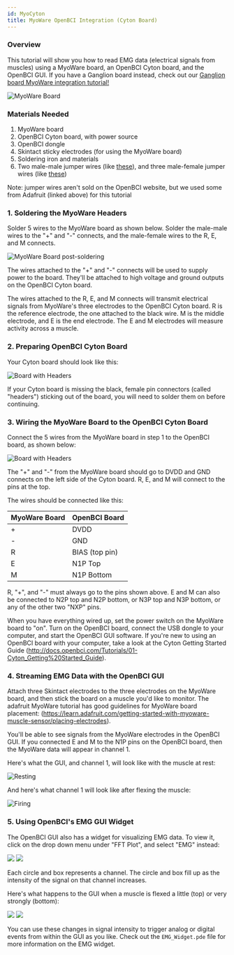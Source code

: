 ```yaml
---
id: MyoCyton
title: MyoWare OpenBCI Integration (Cyton Board)
---
```


### Overview
This tutorial will show you how to read EMG data (electrical signals from muscles) using a MyoWare board, an OpenBCI Cyton board, and the OpenBCI GUI. If you have a Ganglion board instead, check out our [Ganglion board MyoWare integration tutorial!](https://docs.openbci.com/Tutorials/15-MyoWare_Integration_Ganglion)

![MyoWare Board](assets/ThirdPartyImages/myoware.jpg)

### Materials Needed

1. MyoWare board
2. OpenBCI Cyton board, with power source
3. OpenBCI dongle
4. Skintact sticky electrodes (for using the MyoWare board)
5. Soldering iron and materials
6. Two male-male jumper wires (like [these](https://www.adafruit.com/product/266)), and three male-female jumper wires (like [these](https://www.adafruit.com/product/826))

Note: jumper wires aren't sold on the OpenBCI website, but we used some from Adafruit (linked above) for this tutorial

### 1. Soldering the MyoWare Headers
Solder 5 wires to the MyoWare board as shown below. Solder the male-male wires to the "+" and "-" connects, and the male-female wires to the R, E, and M connects.

![MyoWare Board post-soldering](assets/ThirdPartyImages/myoware_post_solder.jpg)

The wires attached to the "+" and "-" connects will be used to supply power to the board. They'll be attached to high voltage and ground outputs on the OpenBCI Cyton board.

The wires attached to the R, E, and M connects will transmit electrical signals from MyoWare's three electrodes to the OpenBCI Cyton board. R is the reference electrode, the one attached to the black wire. M is the middle electrode, and E is the end electrode. The E and M electrodes will measure activity across a muscle.


### 2. Preparing OpenBCI Cyton Board
Your Cyton board should look like this:

![Board with Headers](assets/ThirdPartyImages/8bit_w_Headers.jpg)

If your Cyton board is missing the black, female pin connectors (called "headers") sticking out of the board, you will need to solder them on before continuing.

### 3. Wiring the MyoWare Board to the OpenBCI Cyton Board
Connect the 5 wires from the MyoWare board in step 1 to the OpenBCI board, as shown below:

![Board with Headers](assets/ThirdPartyImages/cyton_myoware_connects.jpg)

The "+" and "-" from the MyoWare board should go to DVDD and GND connects on the left side of the Cyton board. R, E, and M will connect to the pins at the top.

The wires should be connected like this:

| MyoWare Board | OpenBCI Board |
| -------------- | -------------- |
| \+ | DVDD |
| \- | GND |
| R | BIAS (top pin) |
| E | N1P Top |
| M | N1P Bottom |

R, "+", and "-" must always go to the pins shown above. E and M can also be connected to N2P top and N2P bottom, or N3P top and N3P bottom, or any of the other two "NXP" pins.

When you have everything wired up, set the power switch on the MyoWare board to "on". Turn on the OpenBCI board, connect the USB dongle to your computer, and start the OpenBCI GUI software. If you're new to using an OpenBCI board with your computer, take a look at the Cyton Getting Started Guide (http://docs.openbci.com/Tutorials/01-Cyton_Getting%20Started_Guide).

### 4. Streaming EMG Data with the OpenBCI GUI

Attach three Skintact electrodes to the three electrodes on the MyoWare board, and then stick the board on a muscle you'd like to monitor. The adafruit MyoWare tutorial has good guidelines for MyoWare board placement: (https://learn.adafruit.com/getting-started-with-myoware-muscle-sensor/placing-electrodes).

You'll be able to see signals from the MyoWare electrodes in the OpenBCI GUI. If you connected E and M to the N1P pins on the OpenBCI board, then the MyoWare data will appear in channel 1.

Here's what the GUI, and channel 1, will look like with the muscle at rest:

![Resting](assets/ThirdPartyImages/OpenBCIGUI_at_rest.png)

And here's what channel 1 will look like after flexing the muscle:

![Firing](assets/ThirdPartyImages/OpenBCIGUI_after_flex.png)

### 5. Using OpenBCI's EMG GUI Widget

The OpenBCI GUI also has a widget for visualizing EMG data. To view it, click on the drop down menu under "FFT Plot", and select "EMG" instead:

![](assets/ThirdPartyImages/emg_drop_down_menu.png)
![](assets/ThirdPartyImages/EMG_gui_at_rest.png)

Each circle and box represents a channel. The circle and box fill up as the intensity of the signal on that channel increases.

Here's what happens to the GUI when a muscle is flexed a little (top) or very strongly (bottom):

![](assets/ThirdPartyImages/emg_gui_flex_small.png)
![](assets/ThirdPartyImages/emg_gui_flex_big.png)

You can use these changes in signal intensity to trigger analog or digital events from within the GUI as you like. Check out the `EMG_Widget.pde` file for more information on the EMG widget.
